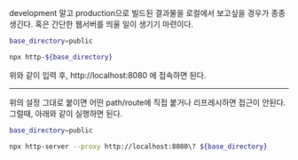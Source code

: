 development 말고 production으로 빌드된 결과물을 로컬에서 보고싶을 경우가 종종 생긴다.
혹은 간단한 웹서버를 띄울 일이 생기기 마련이다.

```bash
base_directory=public

npx http-${base_directory}
```

위와 같이 입력 후, http://localhost:8080 에 접속하면 된다.

---

위의 설정 그대로 붙이면 어떤 path/route에 직접 붙거나 리프레시하면 접근이 안된다.
그럴때, 아래와 같이 실행하면 된다.

```bash
base_directory=public

npx http-server --proxy http://localhost:8080\? ${base_directory}
```
